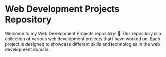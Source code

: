 # Web Development Projects Repository

Welcome to my Web Development Projects repository! 🚀 This repository is a collection of various web development projects that I have worked on. Each project is designed to showcase different skills and technologies in the web development domain.
